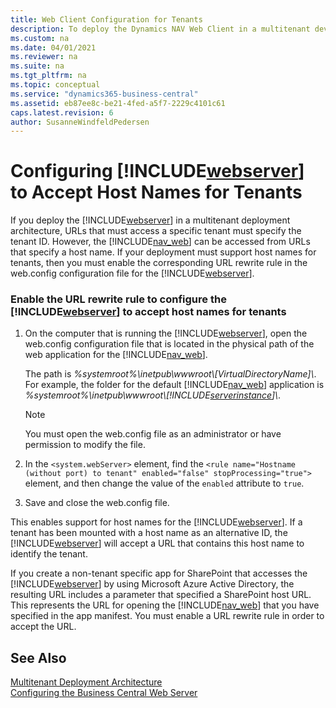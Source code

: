 ```yaml
---
title: Web Client Configuration for Tenants
description: To deploy the Dynamics NAV Web Client in a multitenant development architecture, URLs must specify the tenant ID to access a specific tenant.
ms.custom: na
ms.date: 04/01/2021
ms.reviewer: na
ms.suite: na
ms.tgt_pltfrm: na
ms.topic: conceptual
ms.service: "dynamics365-business-central"
ms.assetid: eb87ee8c-be21-4fed-a5f7-2229c4101c61
caps.latest.revision: 6
author: SusanneWindfeldPedersen
---
```

# Configuring [!INCLUDE[webserver](../developer/includes/webserver.md)] to Accept Host Names for Tenants

If you deploy the [!INCLUDE[webserver](../developer/includes/webserver.md)] in a multitenant deployment architecture, URLs that must access a specific tenant must specify the tenant ID. However, the [!INCLUDE[nav_web](../developer/includes/nav_web_md.md)] can be accessed from URLs that specify a host name. If your deployment must support host names for tenants, then you must enable the corresponding URL rewrite rule in the web.config configuration file for the [!INCLUDE[webserver](../developer/includes/webserver.md)].  
  
### Enable the URL rewrite rule to configure the [!INCLUDE[webserver](../developer/includes/webserver.md)] to accept host names for tenants  
  
1. On the computer that is running the [!INCLUDE[webserver](../developer/includes/webserver.md)], open the web.config configuration file that is located in the physical path of the web application for the [!INCLUDE[nav_web](../developer/includes/nav_web_md.md)].  
  
     The path is *%systemroot%\\inetpub\\wwwroot\\\[VirtualDirectoryName\]\\*. For example, the folder for the default [!INCLUDE[nav_web](../developer/includes/nav_web_md.md)] application is *%systemroot%\\inetpub\\wwwroot\\[!INCLUDE[serverinstance](../developer/includes/serverinstance.md)]\\*.  
  
    > [!NOTE]  
    >  You must open the web.config file as an administrator or have permission to modify the file.  
  
2. In the `<system.webServer>` element, find the `<rule name="Hostname (without port) to tenant" enabled="false" stopProcessing="true">` element, and then change the value of the `enabled` attribute to `true`.  
  
3. Save and close the web.config file.  
  
 This enables support for host names for the [!INCLUDE[webserver](../developer/includes/webserver.md)]. If a tenant has been mounted with a host name as an alternative ID, the [!INCLUDE[webserver](../developer/includes/webserver.md)] will accept a URL that contains this host name to identify the tenant.  
  
 If you create a non-tenant specific app for SharePoint that accesses the [!INCLUDE[webserver](../developer/includes/webserver.md)] by using Microsoft Azure Active Directory, the resulting URL includes a parameter that specified a SharePoint host URL. This represents the URL for opening the [!INCLUDE[nav_web](../developer/includes/nav_web_md.md)] that you have specified in the app manifest. You must enable a URL rewrite rule in order to accept the URL.  
  
## See Also

 [Multitenant Deployment Architecture](../deployment/Multitenant-Deployment-Architecture.md)   
 [Configuring the Business Central Web Server](configure-web-server.md)   